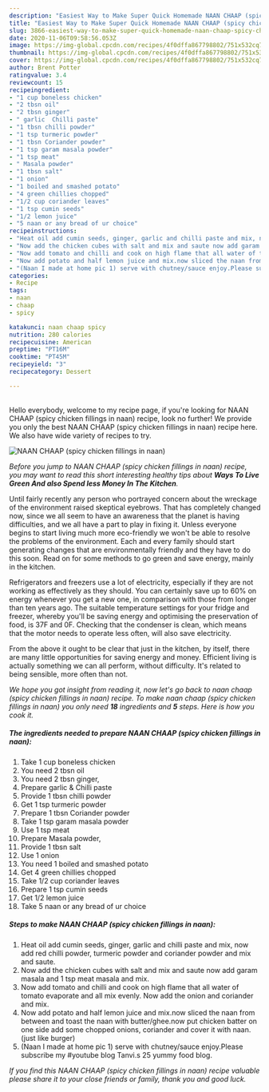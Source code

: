 ```yaml
---
description: "Easiest Way to Make Super Quick Homemade NAAN CHAAP (spicy chicken fillings in naan)"
title: "Easiest Way to Make Super Quick Homemade NAAN CHAAP (spicy chicken fillings in naan)"
slug: 3866-easiest-way-to-make-super-quick-homemade-naan-chaap-spicy-chicken-fillings-in-naan
date: 2020-11-06T09:58:56.053Z
image: https://img-global.cpcdn.com/recipes/4f0dffa867798802/751x532cq70/naan-chaap-spicy-chicken-fillings-in-naan-recipe-main-photo.jpg
thumbnail: https://img-global.cpcdn.com/recipes/4f0dffa867798802/751x532cq70/naan-chaap-spicy-chicken-fillings-in-naan-recipe-main-photo.jpg
cover: https://img-global.cpcdn.com/recipes/4f0dffa867798802/751x532cq70/naan-chaap-spicy-chicken-fillings-in-naan-recipe-main-photo.jpg
author: Brent Potter
ratingvalue: 3.4
reviewcount: 15
recipeingredient:
- "1 cup boneless chicken"
- "2 tbsn oil"
- "2 tbsn ginger"
- " garlic  Chilli paste"
- "1 tbsn chilli powder"
- "1 tsp turmeric powder"
- "1 tbsn Coriander powder"
- "1 tsp garam masala powder"
- "1 tsp meat"
- " Masala powder"
- "1 tbsn salt"
- "1 onion"
- "1 boiled and smashed potato"
- "4 green chillies chopped"
- "1/2 cup coriander leaves"
- "1 tsp cumin seeds"
- "1/2 lemon juice"
- "5 naan or any bread of ur choice"
recipeinstructions:
- "Heat oil add cumin seeds, ginger, garlic and chilli paste and mix, now add red chilli powder, turmeric powder and coriander powder and mix and saute."
- "Now add the chicken cubes with salt and mix and saute now add garam masala and 1 tsp meat masala and mix."
- "Now add tomato and chilli and cook on high flame that all water of tomato evaporate and all mix evenly. Now add the onion and coriander and mix."
- "Now add potato and half lemon juice and mix.now sliced the naan from between and toast the naan with butter/ghee.now put chicken batter on one side add some chopped onions, coriander and cover it with naan.(just like burger)"
- "(Naan I made at home pic 1) serve with chutney/sauce enjoy.Please subscribe my #youtube blog Tanvi.s 25 yummy food blog."
categories:
- Recipe
tags:
- naan
- chaap
- spicy

katakunci: naan chaap spicy 
nutrition: 280 calories
recipecuisine: American
preptime: "PT16M"
cooktime: "PT45M"
recipeyield: "3"
recipecategory: Dessert

---
```

<br>
Hello everybody, welcome to my recipe page, if you're looking for NAAN CHAAP (spicy chicken fillings in naan) recipe, look no further! We provide you only the best NAAN CHAAP (spicy chicken fillings in naan) recipe here. We also have wide variety of recipes to try.
<br>


![NAAN CHAAP (spicy chicken fillings in naan)](https://img-global.cpcdn.com/recipes/4f0dffa867798802/751x532cq70/naan-chaap-spicy-chicken-fillings-in-naan-recipe-main-photo.jpg)

<i>Before you jump to NAAN CHAAP (spicy chicken fillings in naan) recipe, you may want to read this short interesting healthy tips about 
<strong>Ways To Live Green And also Spend less Money In The Kitchen</strong>.</i>
</br>

Until fairly recently any person who portrayed concern about the wreckage of the environment raised skeptical eyebrows. That has completely changed now, since we all seem to have an awareness that the planet is having difficulties, and we all have a part to play in fixing it. Unless everyone begins to start living much more eco-friendly we won't be able to resolve the problems of the environment. Each and every family should start generating changes that are environmentally friendly and they have to do this soon. Read on for some methods to go green and save energy, mainly in the kitchen.

Refrigerators and freezers use a lot of electricity, especially if they are not working as effectively as they should. You can certainly save up to 60% on energy whenever you get a new one, in comparison with those from longer than ten years ago. The suitable temperature settings for your fridge and freezer, whereby you'll be saving energy and optimising the preservation of food, is 37F and 0F. Checking that the condenser is clean, which means that the motor needs to operate less often, will also save electricity.

From the above it ought to be clear that just in the kitchen, by itself, there are many little opportunities for saving energy and money. Efficient living is actually something we can all perform, without difficulty. It's related to being sensible, more often than not.


<i>We hope you got insight from reading it, now let's go back to naan chaap (spicy chicken fillings in naan) recipe. To make naan chaap (spicy chicken fillings in naan) you only need <strong>18</strong> ingredients and <strong>5</strong> steps. Here is how you cook it.
</i>

##### The ingredients needed to prepare NAAN CHAAP (spicy chicken fillings in naan):

1. Take 1 cup boneless chicken
1. You need 2 tbsn oil
1. You need 2 tbsn ginger,
1. Prepare  garlic &amp; Chilli paste
1. Provide 1 tbsn chilli powder
1. Get 1 tsp turmeric powder
1. Prepare 1 tbsn Coriander powder
1. Take 1 tsp garam masala powder
1. Use 1 tsp meat
1. Prepare  Masala powder,
1. Provide 1 tbsn salt
1. Use 1 onion
1. You need 1 boiled and smashed potato
1. Get 4 green chillies chopped
1. Take 1/2 cup coriander leaves
1. Prepare 1 tsp cumin seeds
1. Get 1/2 lemon juice
1. Take 5 naan or any bread of ur choice


##### Steps to make NAAN CHAAP (spicy chicken fillings in naan):

1. Heat oil add cumin seeds, ginger, garlic and chilli paste and mix, now add red chilli powder, turmeric powder and coriander powder and mix and saute.
1. Now add the chicken cubes with salt and mix and saute now add garam masala and 1 tsp meat masala and mix.
1. Now add tomato and chilli and cook on high flame that all water of tomato evaporate and all mix evenly. Now add the onion and coriander and mix.
1. Now add potato and half lemon juice and mix.now sliced the naan from between and toast the naan with butter/ghee.now put chicken batter on one side add some chopped onions, coriander and cover it with naan.(just like burger)
1. (Naan I made at home pic 1) serve with chutney/sauce enjoy.Please subscribe my #youtube blog Tanvi.s 25 yummy food blog.


<i>If you find this NAAN CHAAP (spicy chicken fillings in naan) recipe valuable please share it to your close friends or family, thank you and good luck.</i>
